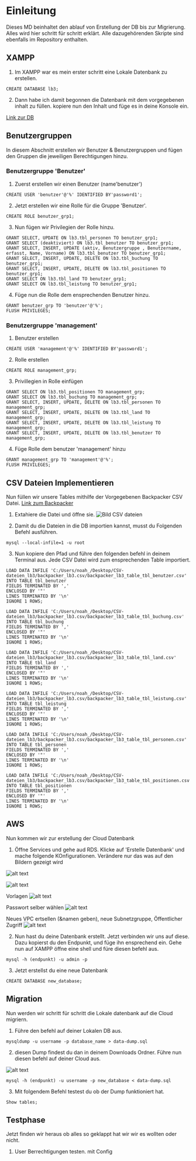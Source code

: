 # Einleitung

Dieses MD beinhaltet den ablauf von Erstellung der DB bis zur Migrierung. Alles wird hier schritt für schritt erklärt. Alle dazugehörenden Skripte sind ebenfalls im Repository enthalten. 


## XAMPP

1. Im XAMPP war es mein erster schritt eine Lokale Datenbank zu erstellen. 

```
CREATE DATABASE lb3;
```
2. Dann habe ich damit begonnen die Datenbank mit dem vorgegebenen inhalt zu füllen.
    kopiere nun den Inhalt und füge es in deine Konsole ein.

[Link zur DB](https://gitlab.com/ch-tbz-it/Stud/m141/m141/-/blob/main/LB3-Praxisarbeit/backpacker_ddl_lb3.sql)

## Benutzergruppen

In diesem Abschnitt erstellen wir Benutzer & Benutzergruppen und fügen den Gruppen die jeweiligen Berechtigungen hinzu.

### Benutzergruppe 'Benutzer'

1. Zuerst erstellen wir einen Benutzer (name'benutzer')

```
CREATE USER 'benutzer'@'%' IDENTIFIED BY'password1';
```
2. Jetzt erstellen wir eine Rolle für die Gruppe 'Benutzer'.

```
CREATE ROLE benutzer_grp1;
```
3. Nun fügen wir Privilegien der Rolle hinzu.

```
GRANT SELECT, UPDATE ON lb3.tbl_personen TO benutzer_grp1;
GRANT SELECT (deaktiviert) ON lb3.tbl_benutzer TO benutzer_grp1;
GRANT SELECT, INSERT, UPDATE (aktiv, Benutzergruppe , Benutzername, erfasst, Name, Vorname) ON lb3.tbl_benutzer TO benutzer_grp1;
GRANT SELECT, INSERT, UPDATE, DELETE ON lb3.tbl_buchung TO benutzer_grp1;
GRANT SELECT, INSERT, UPDATE, DELETE ON lb3.tbl_positionen TO benutzer_grp1;
GRANT SELECT ON lb3.tbl_land TO benutzer_grp1;
GRANT SELECT ON lb3.tbl_leistung TO benutzer_grp1;
```
4. Füge nun die Rolle dem ensprechenden Benutzer hinzu.

```
GRANT benutzer_grp TO 'benutzer'@'%';
FLUSH PRIVILEGES;
```
### Benutzergruppe 'management'

1. Benutzer erstellen

```
CREATE USER 'management'@'%' IDENTIFIED BY'password1';
```

2. Rolle erstellen

```
CREATE ROLE management_grp;
```

3. Privillegien in Rolle einfügen

```
GRANT SELECT ON lb3.tbl_positionen TO management_grp;
GRANT SELECT ON lb3.tbl_buchung TO management_grp;
GRANT SELECT, INSERT, UPDATE, DELETE ON lb3.tbl_personen TO management_grp;
GRANT SELECT, INSERT, UPDATE, DELETE ON lb3.tbl_land TO management_grp;
GRANT SELECT, INSERT, UPDATE, DELETE ON lb3.tbl_leistung TO management_grp;
GRANT SELECT, INSERT, UPDATE, DELETE ON lb3.tbl_benutzer TO management_grp;
```

4. Füge Rolle dem benutzer 'management' hinzu 

```
GRANT management_grp TO 'management'@'%';
FLUSH PRIVILEGES;
```
## CSV Dateien Implementieren

Nun füllen wir unsere Tables mithilfe der Vorgegebenen Backpacker CSV Datei. 
[Link zum Backpacker](https://gitlab.com/ch-tbz-it/Stud/m141/m141/-/blob/main/LB3-Praxisarbeit/backpacker_lb3.csv.zip)

1. Extahiere die Datei und öffne sie.
![Bild CSV dateien](image.png)

2. Damit du die Dateien in die DB importien kannst, musst du Folgenden Befehl ausführen.

```
mysql --local-infile=1 -u root
```
3. Nun kopiere den Pfad und führe den folgenden befehl in deinem Terminal aus. Jede CSV Datei wird zum ensprechenden Table importiert.

```
LOAD DATA INFILE 'C:/Users/noah_/Desktop/CSV-dateien_lb3/backpacker_lb3.csv/backpacker_lb3_table_tbl_benutzer.csv'
INTO TABLE tbl_benutzer
FIELDS TERMINATED BY ','
ENCLOSED BY '"'
LINES TERMINATED BY '\n'
IGNORE 1 ROWS;
```
```
LOAD DATA INFILE 'C:/Users/noah_/Desktop/CSV-dateien_lb3/backpacker_lb3.csv/backpacker_lb3_table_tbl_buchung.csv'
INTO TABLE tbl_buchung
FIELDS TERMINATED BY ','
ENCLOSED BY '"'
LINES TERMINATED BY '\n'
IGNORE 1 ROWS;
``` 
```
LOAD DATA INFILE 'C:/Users/noah_/Desktop/CSV-dateien_lb3/backpacker_lb3.csv/backpacker_lb3_table_tbl_land.csv'
INTO TABLE tbl_land
FIELDS TERMINATED BY ','
ENCLOSED BY '"'
LINES TERMINATED BY '\n'
IGNORE 1 ROWS;
```
```
LOAD DATA INFILE 'C:/Users/noah_/Desktop/CSV-dateien_lb3/backpacker_lb3.csv/backpacker_lb3_table_tbl_leistung.csv'
INTO TABLE tbl_leistung
FIELDS TERMINATED BY ','
ENCLOSED BY '"'
LINES TERMINATED BY '\n'
IGNORE 1 ROWS;
```
```
LOAD DATA INFILE 'C:/Users/noah_/Desktop/CSV-dateien_lb3/backpacker_lb3.csv/backpacker_lb3_table_tbl_personen.csv'
INTO TABLE tbl_personen
FIELDS TERMINATED BY ','
ENCLOSED BY '"'
LINES TERMINATED BY '\n'
IGNORE 1 ROWS;
```
```
LOAD DATA INFILE 'C:/Users/noah_/Desktop/CSV-dateien_lb3/backpacker_lb3.csv/backpacker_lb3_table_tbl_positionen.csv'
INTO TABLE tbl_positionen
FIELDS TERMINATED BY ','
ENCLOSED BY '"'
LINES TERMINATED BY '\n'
IGNORE 1 ROWS;
```

## AWS 

Nun kommen wir zur erstellung der Cloud Datenbank

1. Öffne Services und gehe aud RDS. Klicke auf 'Erstelle Datenbank' und mache folgende KOnfigurationen. Verändere nur das was auf den Bildern gezeigt wird

![alt text](image-1.png)

![alt text](image-3.png)

Vorlagen
![alt text](image-4.png)

Passwort selber wählen
![alt text](image-5.png)

Neues VPC ertsellen (&namen geben), neue Subnetzgruppe, Öffentlicher Zugriff
![alt text](image-7.png)

2. Nun hast du deine Datenbank erstellt. Jetzt verbinden wir uns auf diese. Dazu kopierst du den Endpunkt, und füge ihn ensprechend ein. Gehe nun auf XAMPP öffne eine shell und füre diesen befehl aus. 

```
mysql -h (endpunkt) -u admin -p
```

3. Jetzt erstellst du eine neue Datenbank 

```
CREATE DATABASE new_database;
```

## Migration 

Nun werden wir schritt für schritt die Lokale datenbank auf die Cloud migriern. 

1. Führe den befehl auf deiner Lokalen DB aus.

```
mysqldump -u username -p database_name > data-dump.sql
``` 
2. diesen Dump findest du dan in deinem Downloads Ordner. Führe nun diesen befehl auf deiner Cloud aus. 

![alt text](image-8.png)

```
mysql -h (endpunkt) -u username -p new_database < data-dump.sql
```

3. Mit folgendem Befehl testest du ob der Dump funktioniert hat.

```
Show tables;
```

## Testphase

Jetzt finden wir heraus ob alles so geklappt hat wir wir es wollten oder nicht.

1. User Berrechtigungen testen. mit Config


